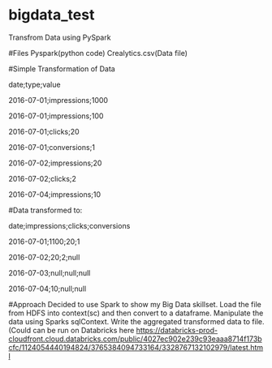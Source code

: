 # bigdata_test
Transfrom Data using PySpark

#Files
Pyspark(python code)
Crealytics.csv(Data file)

#Simple Transformation of Data

date;type;value

2016-07-01;impressions;1000

2016-07-01;impressions;100

2016-07-01;clicks;20

2016-07-01;conversions;1

2016-07-02;impressions;20

2016-07-02;clicks;2

2016-07-04;impressions;10

#Data transformed to:

date;impressions;clicks;conversions

2016-07-01;1100;20;1

2016-07-02;20;2;null

2016-07-03;null;null;null

2016-07-04;10;null;null

#Approach
Decided to use Spark to show my Big Data skillset. Load the file from HDFS into context(sc) and then convert to a dataframe. Manipulate the data using Sparks sqlContext.
Write the aggregated transformed data to file.(Could can be run on Databricks here https://databricks-prod-cloudfront.cloud.databricks.com/public/4027ec902e239c93eaaa8714f173bcfc/1124054440194824/3765384094733164/3328767132102979/latest.html
